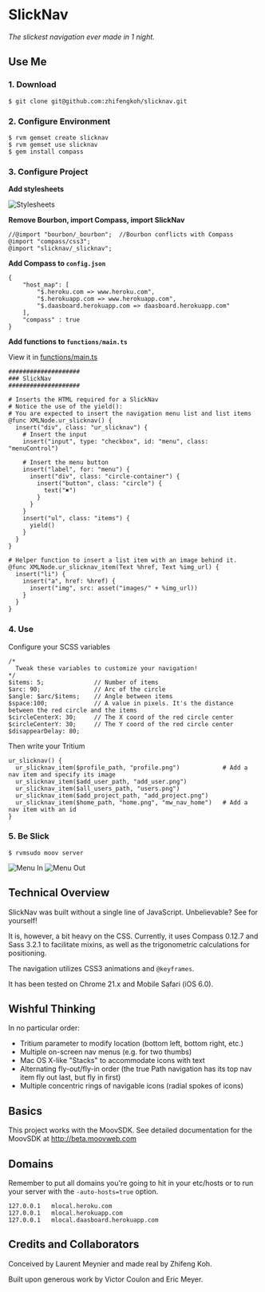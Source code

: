 # SlickNav

_The slickest navigation ever made in 1 night._

## Use Me

### 1. Download

    $ git clone git@github.com:zhifengkoh/slicknav.git

### 2. Configure Environment

    $ rvm gemset create slicknav
    $ rvm gemset use slicknav
    $ gem install compass

### 3. Configure Project

**Add stylesheets**

![Stylesheets](https://dl.dropbox.com/u/2686230/stylesheets.png)

**Remove Bourbon, import Compass, import SlickNav**

    //@import "bourbon/_bourbon";  //Bourbon conflicts with Compass
    @import "compass/css3";
    @import "slicknav/_slicknav";

**Add Compass to `config.json`**

    {
    	"host_map": [
    		"$.heroku.com => www.heroku.com",
    		"$.herokuapp.com => www.herokuapp.com",
    		"$.daasboard.herokuapp.com => daasboard.herokuapp.com"
    	],
    	"compass" : true
    }

**Add functions to `functions/main.ts`**

View it in [functions/main.ts](https://github.com/zhifengkoh/slicknav/blob/master/functions/main.ts)

    ####################
    ### SlickNav 
    ####################
    
    # Inserts the HTML required for a SlickNav
    # Notice the use of the yield():
    # You are expected to insert the navigation menu list and list items
    @func XMLNode.ur_slicknav() {
      insert("div", class: "ur_slicknav") {
        # Insert the input
        insert("input", type: "checkbox", id: "menu", class: "menuControl")

        # Insert the menu button
        insert("label", for: "menu") {
          insert("div", class: "circle-container") {
            insert("button", class: "circle") {
              text("✖")
            }
          }
        }
        insert("ul", class: "items") {
          yield()
        }
      }
    }

    # Helper function to insert a list item with an image behind it.
    @func XMLNode.ur_slicknav_item(Text %href, Text %img_url) {
      insert("li") {
        insert("a", href: %href) {
          insert("img", src: asset("images/" + %img_url))
        }
      }
    }

### 4. Use

Configure your SCSS variables

    /*
      Tweak these variables to customize your navigation!
    */
    $items: 5;              // Number of items
    $arc: 90;               // Arc of the circle
    $angle: $arc/$items;    // Angle between items
    $space:100;             // A value in pixels. It's the distance between the red circle and the items
    $circleCenterX: 30;     // The X coord of the red circle center 
    $circleCenterY: 30;     // The Y coord of the red circle center 
    $disappearDelay: 80;

Then write your Tritium

    ur_slicknav() {          
      ur_slicknav_item($profile_path, "profile.png")            # Add a nav item and specify its image
      ur_slicknav_item($add_user_path, "add_user.png")
      ur_slicknav_item($all_users_path, "users.png")
      ur_slicknav_item($add_project_path, "add_project.png")
      ur_slicknav_item($home_path, "home.png", "mw_nav_home")   # Add a nav item with an id
    }

### 5. Be Slick

    $ rvmsudo moov server

![Menu In](https://dl.dropbox.com/u/2686230/menu_in.png)
![Menu Out](https://dl.dropbox.com/u/2686230/menu_out.png)

## Technical Overview

SlickNav was built without a single line of JavaScript. Unbelievable? See for yourself!

It is, however, a bit heavy on the CSS. Currently, it uses Compass 0.12.7 and Sass 3.2.1 to facilitate mixins, as well as the trigonometric calculations for positioning.

The navigation utilizes CSS3 animations and `@keyframes`.

It has been tested on Chrome 21.x and Mobile Safari (iOS 6.0).

## Wishful Thinking

In no particular order:

- Tritium parameter to modify location (bottom left, bottom right, etc.)
- Multiple on-screen nav menus (e.g. for two thumbs)
- Mac OS X-like "Stacks" to accommodate icons with text
- Alternating fly-out/fly-in order (the true Path navigation has its top nav item fly out last, but fly in first)
- Multiple concentric rings of navigable icons (radial spokes of icons)

## Basics
This project works with the MoovSDK. See detailed documentation for the MoovSDK at http://beta.moovweb.com

## Domains
Remember to put all domains you're going to hit in your etc/hosts
or to run your server with the `-auto-hosts=true` option.

    127.0.0.1 	mlocal.heroku.com
    127.0.0.1 	mlocal.herokuapp.com
    127.0.0.1   mlocal.daasboard.herokuapp.com

## Credits and Collaborators

Conceived by Laurent Meynier and made real by Zhifeng Koh.

Built upon generous work by Victor Coulon and Eric Meyer.